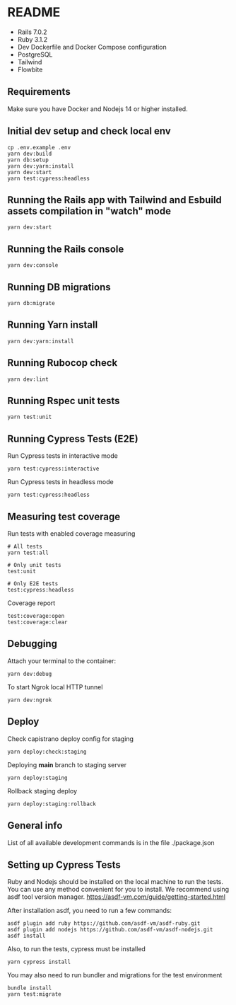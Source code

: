# README

* Rails 7.0.2
* Ruby 3.1.2
* Dev Dockerfile and Docker Compose configuration
* PostgreSQL
* Tailwind
* Flowbite

## Requirements 
Make sure you have Docker and Nodejs 14 or higher installed.

## Initial dev setup and check local env
```
cp .env.example .env
yarn dev:build
yarn db:setup
yarn dev:yarn:install
yarn dev:start
yarn test:cypress:headless
```

## Running the Rails app with Tailwind and Esbuild assets compilation in "watch" mode
```
yarn dev:start
```

## Running the Rails console
```
yarn dev:console
```

## Running DB migrations
```
yarn db:migrate
```

## Running Yarn install
```
yarn dev:yarn:install
```

## Running Rubocop check
```
yarn dev:lint
```

## Running Rspec unit tests
```
yarn test:unit
```
## Running Cypress Tests (E2E)
Run Cypress tests in interactive mode
```
yarn test:cypress:interactive
```
Run Cypress tests in headless mode
```
yarn test:cypress:headless
```

## Measuring test coverage
Run tests with enabled coverage measuring
```
# All tests
yarn test:all

# Only unit tests
test:unit

# Only E2E tests
test:cypress:headless
```
Coverage report
```
test:coverage:open
test:coverage:clear
```

## Debugging
Attach your terminal to the container:
```
yarn dev:debug
```

To start Ngrok local HTTP tunnel
```
yarn dev:ngrok 
```

## Deploy
Check capistrano deploy config for staging
```
yarn deploy:check:staging
```

Deploying **main** branch to staging server
```
yarn deploy:staging
```

Rollback staging deploy
```
yarn deploy:staging:rollback
```

## General info
List of all available development commands is in the file ./package.json

## Setting up Cypress Tests
Ruby and Nodejs should be installed on the local machine to run the tests. You can use any method convenient for you to install. We recommend using asdf tool version manager. https://asdf-vm.com/guide/getting-started.html 

After installation asdf, you need to run a few commands:

```
asdf plugin add ruby https://github.com/asdf-vm/asdf-ruby.git
asdf plugin add nodejs https://github.com/asdf-vm/asdf-nodejs.git
asdf install
```

Also, to run the tests, cypress must be installed
```
yarn cypress install
```

You may also need to run bundler and migrations for the test environment
```
bundle install
yarn test:migrate
```
